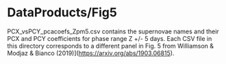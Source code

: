 # DataProducts/Fig5

PCX\_vsPCY\_pcacoefs\_Zpm5.csv contains the supernovae names and their PCX and PCY coefficients for phase range Z +/- 5 days. Each CSV file in this directory corresponds to a different panel in Fig. 5 from Williamson & Modjaz & Bianco (2019)](https://arxiv.org/abs/1903.06815).

